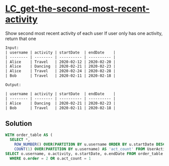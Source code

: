 # [LC_get-the-second-most-recent-activity](https://leetcode.com/problems/get-the-second-most-recent-activity)

Show second most recent activity of each user
If user only has one activity, return that one

```txt
Input: 
| username | activity | startDate  | endDate    |
| -------- | -------- | ---------- | ---------- |
| Alice    | Travel   | 2020-02-12 | 2020-02-20 |
| Alice    | Dancing  | 2020-02-21 | 2020-02-23 |
| Alice    | Travel   | 2020-02-24 | 2020-02-28 |
| Bob      | Travel   | 2020-02-11 | 2020-02-18 |

Output:

| username | activity | startDate  | endDate    |
| -------- | -------- | ---------- | ---------- |
| Alice    | Dancing  | 2020-02-21 | 2020-02-23 |
| Bob      | Travel   | 2020-02-11 | 2020-02-18 |
```

## Solution

```sql
WITH order_table AS (
  SELECT *,
    ROW_NUMBER() OVER(PARTITION BY u.username ORDER BY u.startDate DESC) AS 'order',
    COUNT(1) OVER(PARTITION BY u.username) AS 'act_count' FROM UserActivity u)
SELECT o.username, o.activity, o.startDate, o.endDate FROM order_table o
  WHERE o.order = 2 OR o.act_count = 1
```
